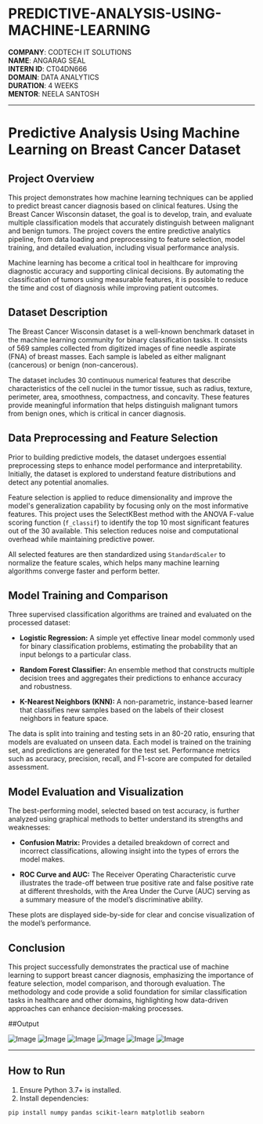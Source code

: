 # PREDICTIVE-ANALYSIS-USING-MACHINE-LEARNING

**COMPANY**: CODTECH IT SOLUTIONS  
**NAME**: ANGARAG SEAL  
**INTERN ID**: CT04DN666  
**DOMAIN**: DATA ANALYTICS  
**DURATION**: 4 WEEKS  
**MENTOR**: NEELA SANTOSH

---

# Predictive Analysis Using Machine Learning on Breast Cancer Dataset

## Project Overview

This project demonstrates how machine learning techniques can be applied to predict breast cancer diagnosis based on clinical features. Using the Breast Cancer Wisconsin dataset, the goal is to develop, train, and evaluate multiple classification models that accurately distinguish between malignant and benign tumors. The project covers the entire predictive analytics pipeline, from data loading and preprocessing to feature selection, model training, and detailed evaluation, including visual performance analysis.

Machine learning has become a critical tool in healthcare for improving diagnostic accuracy and supporting clinical decisions. By automating the classification of tumors using measurable features, it is possible to reduce the time and cost of diagnosis while improving patient outcomes.

## Dataset Description

The Breast Cancer Wisconsin dataset is a well-known benchmark dataset in the machine learning community for binary classification tasks. It consists of 569 samples collected from digitized images of fine needle aspirate (FNA) of breast masses. Each sample is labeled as either malignant (cancerous) or benign (non-cancerous).

The dataset includes 30 continuous numerical features that describe characteristics of the cell nuclei in the tumor tissue, such as radius, texture, perimeter, area, smoothness, compactness, and concavity. These features provide meaningful information that helps distinguish malignant tumors from benign ones, which is critical in cancer diagnosis.

## Data Preprocessing and Feature Selection

Prior to building predictive models, the dataset undergoes essential preprocessing steps to enhance model performance and interpretability. Initially, the dataset is explored to understand feature distributions and detect any potential anomalies.

Feature selection is applied to reduce dimensionality and improve the model's generalization capability by focusing only on the most informative features. This project uses the SelectKBest method with the ANOVA F-value scoring function (`f_classif`) to identify the top 10 most significant features out of the 30 available. This selection reduces noise and computational overhead while maintaining predictive power.

All selected features are then standardized using `StandardScaler` to normalize the feature scales, which helps many machine learning algorithms converge faster and perform better.

## Model Training and Comparison

Three supervised classification algorithms are trained and evaluated on the processed dataset:

- **Logistic Regression:** A simple yet effective linear model commonly used for binary classification problems, estimating the probability that an input belongs to a particular class.

- **Random Forest Classifier:** An ensemble method that constructs multiple decision trees and aggregates their predictions to enhance accuracy and robustness.

- **K-Nearest Neighbors (KNN):** A non-parametric, instance-based learner that classifies new samples based on the labels of their closest neighbors in feature space.

The data is split into training and testing sets in an 80-20 ratio, ensuring that models are evaluated on unseen data. Each model is trained on the training set, and predictions are generated for the test set. Performance metrics such as accuracy, precision, recall, and F1-score are computed for detailed assessment.

## Model Evaluation and Visualization

The best-performing model, selected based on test accuracy, is further analyzed using graphical methods to better understand its strengths and weaknesses:

- **Confusion Matrix:** Provides a detailed breakdown of correct and incorrect classifications, allowing insight into the types of errors the model makes.

- **ROC Curve and AUC:** The Receiver Operating Characteristic curve illustrates the trade-off between true positive rate and false positive rate at different thresholds, with the Area Under the Curve (AUC) serving as a summary measure of the model’s discriminative ability.

These plots are displayed side-by-side for clear and concise visualization of the model’s performance.

## Conclusion

This project successfully demonstrates the practical use of machine learning to support breast cancer diagnosis, emphasizing the importance of feature selection, model comparison, and thorough evaluation. The methodology and code provide a solid foundation for similar classification tasks in healthcare and other domains, highlighting how data-driven approaches can enhance decision-making processes.

##Output

![Image](https://github.com/user-attachments/assets/7cda205a-1030-452d-b0c0-fa4a5e9c34c8)
![Image](https://github.com/user-attachments/assets/441a40a1-c0dd-4596-9b7d-0a8509ead4b3)
![Image](https://github.com/user-attachments/assets/5b08daa4-e050-4f9c-83d6-bba500dd2560)
![Image](https://github.com/user-attachments/assets/112c7424-e1b1-4810-a5e2-dc9a9a974986)
![Image](https://github.com/user-attachments/assets/ec8ad05c-c789-47fd-8339-d9e94b068a90)
![Image](https://github.com/user-attachments/assets/7c2fca46-7281-400d-9788-25deaf43c2fb)

---

## How to Run

1. Ensure Python 3.7+ is installed.
2. Install dependencies:

```bash
pip install numpy pandas scikit-learn matplotlib seaborn
